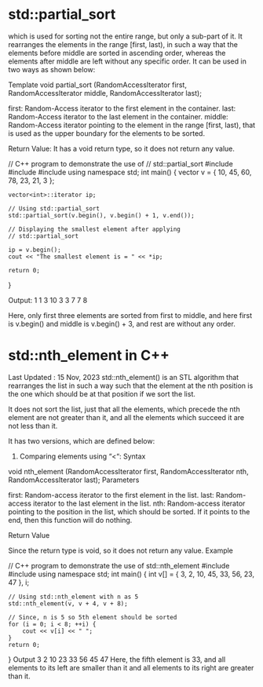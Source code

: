 # std::partial_sort

 which is used for sorting not the entire range, but only a sub-part of it. It rearranges the elements in the range [first, last), 
in such a way that the elements before middle are sorted in ascending order, whereas the elements after middle are left without any specific order. It can be used in two ways as shown below:

Template 
void partial_sort (RandomAccessIterator first, RandomAccessIterator middle,
                   RandomAccessIterator last);

first: Random-Access iterator to the first element in the container.
last: Random-Access iterator to the last element in the container.
middle: Random-Access iterator pointing to the element in the 
range [first, last), that is used as the upper boundary for the elements 
to be sorted.

Return Value: It has a void return type, so it does not return any value.

// C++ program to demonstrate the use of
// std::partial_sort
#include <iostream>
#include <algorithm>
#include <vector>
using namespace std;
int main()
{
	vector<int> v = { 10, 45, 60, 78, 23, 21, 3 };

	vector<int>::iterator ip;

	// Using std::partial_sort
	std::partial_sort(v.begin(), v.begin() + 1, v.end());

	// Displaying the smallest element after applying
	// std::partial_sort

	ip = v.begin();
	cout << "The smallest element is = " << *ip;

	return 0;
}

Output:
1 1 3 10 3 3 7 7 8 

Here, only first three elements are sorted from first to middle, and here first is v.begin() and middle is v.begin() + 3, and rest are without any order.







# std::nth_element in C++
Last Updated : 15 Nov, 2023
std::nth_element() is an STL algorithm that rearranges the list in such a way such that the element at the nth position is the one which should be at that position if we sort the list.

It does not sort the list, just that all the elements, which precede the nth element are not greater than it, and all the elements which succeed it are not less than it.

It has two versions, which are defined below:

1. Comparing elements using “<“:
Syntax

void nth_element (RandomAccessIterator first, RandomAccessIterator nth,
                  RandomAccessIterator last);
Parameters

first: Random-access iterator to the first element in the list.
last: Random-access iterator to the last element in the list.
nth: Random-access iterator pointing to the position in the list, which should be sorted.
If it points to the end, then this function will do nothing.

Return Value

Since the return type is void, so it does not return any value.
Example




// C++ program to demonstrate the use of std::nth_element
#include <algorithm>
#include <iostream>
using namespace std;
int main()
{
    int v[] = { 3, 2, 10, 45, 33, 56, 23, 47 }, i;
 
    // Using std::nth_element with n as 5
    std::nth_element(v, v + 4, v + 8);
 
    // Since, n is 5 so 5th element should be sorted
    for (i = 0; i < 8; ++i) {
        cout << v[i] << " ";
    }
    return 0;
}
Output
3 2 10 23 33 56 45 47 
Here, the fifth element is 33, and all elements to its left are smaller than it and all elements to its right are greater than it.
